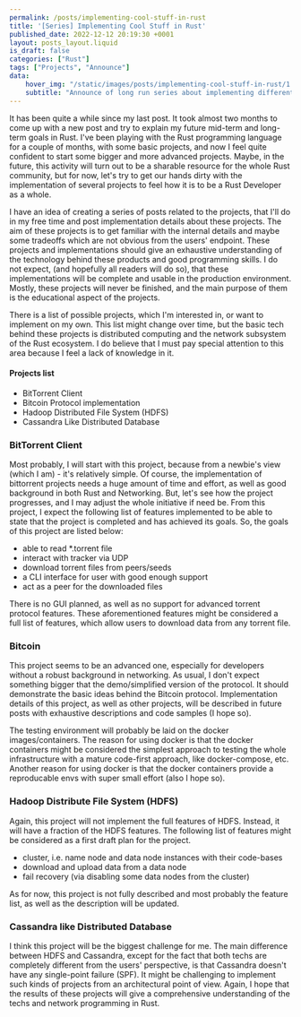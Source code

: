 ```yaml
---
permalink: /posts/implementing-cool-stuff-in-rust
title: '[Series] Implementing Cool Stuff in Rust'
published_date: 2022-12-12 20:19:30 +0001
layout: posts_layout.liquid
is_draft: false
categories: ["Rust"]
tags: ["Projects", "Announce"]
data: 
    hover_img: "/static/images/posts/implementing-cool-stuff-in-rust/1.jpg"
    subtitle: "Announce of long run series about implementing different techs in Rust "
---
```


<section class="article-content">

It has been quite a while since my last post. It took almost two months to come up with a new post and try to explain my future mid-term and long-term goals in Rust. I've been playing with the Rust programming language for a couple of months, with some basic projects, and now I feel quite confident to start some bigger and more advanced projects. Maybe, in the future, this activity will turn out to be a sharable resource for the whole Rust community, but for now, let's try to get our hands dirty with the implementation of several projects to feel how it is to be a Rust Developer as a whole.

I have an idea of creating a series of posts related to the projects, that I'll do in my free time and post implementation details about these projects. The aim of these projects is to get familiar with the internal details and maybe some tradeoffs which are not obvious from the users' endpoint. These projects and implementations should give an exhaustive understanding of the technology behind these products and good programming skills. I do not expect, (and hopefully all readers will do so), that these implementations will be complete and usable in the production environment. Mostly, these projects will never be finished, and the main purpose of them is the educational aspect of the projects.

There is a list of possible projects, which I'm interested in, or want to implement on my own. This list might change over time, but the basic tech behind these projects is distributed computing and the network subsystem of the Rust ecosystem. I do believe that I must pay special attention to this area because I feel a lack of knowledge in it.

#### Projects list

- BitTorrent Client
- Bitcoin Protocol implementation 
- Hadoop Distributed File System (HDFS)
- Cassandra Like Distributed Database 


### BitTorrent Client

Most probably, I will start with this project, because from a newbie's view (which I am) - it's relatively simple. Of course, the implementation of bittorrent projects needs a huge amount of time and effort, as well as good background in both Rust and Networking. But, let's see how the project progresses, and I may adjust the whole initiative if need be. From this project, I expect the following list of features implemented to be able to state that the project is completed and has achieved its goals. So, the goals of this project are listed below:

- able to read *.torrent file
- interact with tracker via UDP
- download torrent files from peers/seeds
- a CLI interface for user with good enough support
- act as a peer for the downloaded files

There is no GUI planned, as well as no support for advanced torrent protocol features. These aforementioned features might be considered a full list of features, which allow users to download data from any torrent file.


### Bitcoin

This project seems to be an advanced one, especially for developers without a robust background in networking. As usual, I don't expect something bigger that the demo/simplified version of the protocol. It should demonstrate the basic ideas behind the Bitcoin protocol. Implementation details of this project, as well as other projects, will be described in future posts with exhaustive descriptions and code samples (I hope so). 

The testing environment will probably be laid on the docker images/containers. The reason for using docker is that the docker containers might be considered the simplest approach to testing the whole infrastructure with a mature code-first approach, like docker-compose, etc. Another reason for using docker is that the docker containers provide a reproducable envs with super small effort (also I hope so).


### Hadoop Distribute File System (HDFS)

Again, this project will not implement the full features of HDFS. Instead, it will have a fraction of the HDFS features. The following list of features might be considered as a first draft plan for the project.

- cluster, i.e. name node and data node instances with their code-bases
- download and upload data from a data node
- fail recovery (via disabling some data nodes from the cluster)

As for now, this project is not fully described and most probably the feature list, as well as the description will be updated.

### Cassandra like Distributed Database

I think this project will be the biggest challenge for me. The main difference between HDFS and Cassandra, except for the fact that both techs are completely different from the users' perspective, is that Cassandra doesn't have any single-point failure (SPF). It might be challenging to implement such kinds of projects from an architectural point of view. Again, I hope that the results of these projects will give a comprehensive understanding of the techs and network programming in Rust.